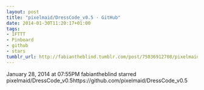 ```yaml
---
layout: post
title: "pixelmaid/DressCode_v0.5 · GitHub"
date: 2014-01-30T11:20:17+01:00
tags:
- IFTTT
- Pinboard
- github
- stars
tumblr_url: http://fabiantheblind.tumblr.com/post/75036912708/pixelmaid-dresscode-v0-5-github
---
```

January 28, 2014 at 07:55PM
fabiantheblind starred pixelmaid/DressCode_v0.5https://github.com/pixelmaid/DressCode_v0.5
